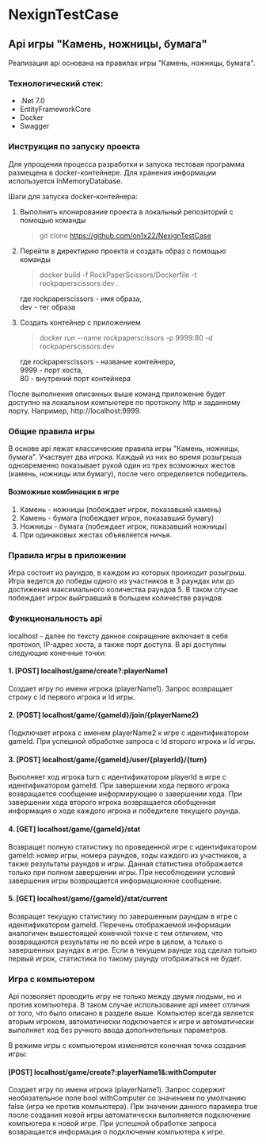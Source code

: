 # NexignTestCase

## Api игры "Камень, ножницы, бумага"

Реализация api основана на правилах игры "Камень, ножницы, бумага". 

### Технологический стек:
- .Net 7.0
- EntityFrameworkCore
- Docker
- Swagger

### Инструкция по запуску проекта
Для упрощения процесса разработки и запуска тестовая программа размещена в docker-контейнере. Для хранения информации используется InMemoryDatabase.

Шаги для запуска docker-контейнера:
1. Выполнить клонирование проекта в локальный репозиторий с помощью команды
   > git clone https://github.com/on1x22/NexignTestCase
2. Перейти в директирию проекта и создать образ с помощью команды
   > docker build -f RockPaperScissors/Dockerfile -t rockpaperscissors:dev .
    
   где rockpaperscissors - имя образа,  
   dev - тег образа
3. Создать контейнер с приложением
   > docker run --name rockpaperscissors -p 9999:80 -d rockpaperscissors:dev

   где rockpaperscissors - название контейнера,  
   9999 - порт хоста,  
   80 - внутрений порт контейнера

После выполнения описанных выше команд приложение будет доступно на локальном компьютере по протоколу http и заданному порту. Например, http://localhost:9999.

### Общие правила игры
В основе api лежат классические правила игры "Камень, ножницы, бумага". Участвует два игрока. Каждый из них во время розыгрыша одновременно показывает рукой один из трех возможных жестов (камень, ножницы или бумагу), после чего определяется победитель. 

#### Возможные комбинации в игре
1. Камень - ножницы (побеждает игрок, показавший камень)
2. Камень - бумага (побеждает игрок, показавший бумагу)
3. Ножницы - бумага (побеждает игрок, показавший ножницы)
4. При одинаковых жестах объявляется ничья.
   
### Правила игры в приложении
Игра состоит из раундов, в каждом из которых проиходит розыгрыш. Игра ведется до победы одного из участников в 3 раундах или до достижения максимального количества раундов 5. В таком случае побеждает игрок выйгравший в большем количестве раундов.


### Функциональность api
localhost - далее по тексту данное сокращение включает в себя протокол, IP-адрес хоста, а также порт доступа.
В api доступны следующие конечные точки:
#### 1. [POST] localhost/game/create?:playerName1
Создает игру по имени игрока (playerName1). Запрос возвращает строку с Id первого игрока и Id игры.  

#### 2. [POST] localhost/game/{gameId}/join/{playerName2}
Подключает игрока с именем playerName2 к игре с идентификатором gameId. При успешной обработке запроса с Id второго игрока и Id игры.

#### 3. [POST] localhost/game/{gameId}/user/{playerId}/{turn}
Выполняет ход игрока turn с идентификатором playerId в игре с идентификатором gameId. При завершении хода первого игрока возвращается сообщение информирующее о завершении хода. При завершении хода второго игрока возвращается обобщенная информация о ходе каждого игрока и победителе текущего раунда.

#### 4. [GET] localhost/game/{gameId}/stat
Возвращет полную статистику по проведенной игре с идентификатором gameId: номер игры, номера раундов, ходы каждого из участников, а также результаты раундов и игры. Данная статистика отображается только при полном завершении игры. При несоблюдении условий завершения игры возвращается информационное сообщение.

#### 5. [GET] localhost/game/{gameId}/stat/current
Возвращет текущую статистику по завершенным раундам в игре с идентификатором gameId. Перечень отображаемой информации аналогичен вышестоящей конечной токче с тем отличием, что возвращаются результаты не по всей игре в целом, а только о завершенных раундах в игре. Если в текущем раунде ход сделал только первый игрок, статистика по такому раунду отображаться не будет.

### Игра с компьютером
Api позволяет проводить игру не только между двумя людьми, но и против компьютера. В таком случае использование api имеет отличия от того, что было описано в разделе выше. Компьютер всегда является вторым игроком, автоматически подключается к игре и автоматически выполняет ход без ручного ввода дополнительных параметров.

В режиме игры с компьютером изменяется конечная точка создания игры:
#### [POST] localhost/game/create?:playerName1&:withComputer
Создает игру по имени игрока (playerName1). Запрос содержит необязательное поле bool withComputer со значением по умолчанию false (игра не против компьютера). При значении данного парамера true после создания новой игры автоматически выполняется подключение компьютера к новой игре. При успешной обработке запроса возвращается информация о подключении компьютера к игре.




















